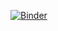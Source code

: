 [![Binder](https://mybinder.org/badge_logo.svg)](https://mybinder.org/v2/gh/AGIBE/durchstich/HEAD?labpath=naturgefahren.ipynb)